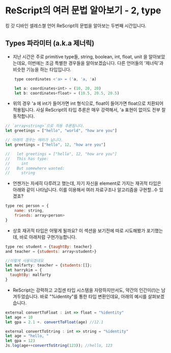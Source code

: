# ReScript의 여러 문법 알아보기 - 2, type

킹 갓 디바인 셀레스쳘 언어 ReScript의 문법을 알아보는 두번째 시간입니다. 
## Types 파라미터 (a.k.a 제너릭)

- 지난 시간은 주로 primitive type들, string, boolean, int, float, unit 을 알아보았는데요, 이번에는 조금 특별한 경우들을 알아보겠습니다. 다른 언어들의 '제너릭'과 비슷한 기능을 하는 타입입니다.

```javascript
    type coordinates <'a> = ('a, 'a, 'a)

    let a: coordinates<int> = (10, 20, 20)
    let b: coordinates<float> = (10.5, 20.5, 20.5)
```
- 위의 경우 'a 에 int가 들어가면 int 형식으로, float이 들어가면 float으로 치환되어 적용됩니다. 사실 ReScript의 타입 추론은 매우 강력해서, 'a 표현이 없이도 전부 잘 동작합니다.

```javascript
// `array<string>`으로 자동 추론됩니다.
let greetings = ["hello", "world", "how are you"]

// 아래의 경우는 에러가 납니다.
let greetings = ["hello", 12, "how are you"]

//   let greetings = ["hello", 12, "how are you"]
//   This has type:
//     int
//   But somewhere wanted:
//     string
```

- 언젠가는 자세히 다루려고 했는데, 자기 자신을 element로 가지는 재귀적 타입은 아래와 같이 나타납니다. 이를 이용해서 여러 자료구조나 알고리즘을 구현할..수 있겠죠?
```javascript
type rec person = {
    name: string,
    friends: array<person>
}
```

- 상호 재귀적 타입은 어떻게 될까요? 이 섹션을 보기전에 따로 시도해봤가 포기했는데, 바로 아래처럼 구현가능합니다.

```javascript
type rec student = {taughtBy: teacher}
and teacher = {students: array<student>}

//이렇게 사용되겠네요
let malfarty: teacher = {students:[]};
let harrykim = {
  taughtBy: malfarty
}
```

- ReScript는 강력하고 고집센 타입 시스템을 자랑하지만서도, 약간의 인간미(!)는 남겨두었습니다. 바로 "%identity"를 통한 타입 변환인데요, 아래의 예시를 살펴보겠습니다.
```javascript
external convertToFloat : int => float = "%identity"
let age = 10
let gpa = 2.1 +. convertToFloat(age) //12.1

external convertToString : int => string = "%identity"
let age = "hello, "
let gpa = 123
Js.log(age++convertToString(123)); //hello, 123
```
